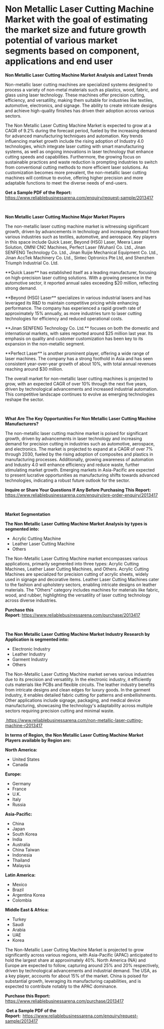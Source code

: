 <p><h1>Non Metallic Laser Cutting Machine Market with the goal of estimating the market size and future growth potential of various market segments based on component, applications and end user</h1></p><p><strong>Non Metallic Laser Cutting Machine Market Analysis and Latest Trends</strong></p>
<p><p>Non-metallic laser cutting machines are specialized systems designed to process a variety of non-metal materials such as plastics, wood, fabric, and glass using laser technology. These machines offer precision cutting, efficiency, and versatility, making them suitable for industries like textiles, automotive, electronics, and signage. The ability to create intricate designs and achieve high-quality finishes has driven their adoption across various sectors.</p><p>The Non Metallic Laser Cutting Machine Market is expected to grow at a CAGR of 9.2% during the forecast period, fueled by the increasing demand for advanced manufacturing techniques and automation. Key trends influencing market growth include the rising adoption of Industry 4.0 technologies, which integrate laser cutting with smart manufacturing systems, as well as ongoing innovations in laser technology that enhance cutting speeds and capabilities. Furthermore, the growing focus on sustainable practices and waste reduction is prompting industries to switch from conventional cutting methods to more efficient laser solutions. As customization becomes more prevalent, the non-metallic laser cutting machines will continue to evolve, offering higher precision and more adaptable functions to meet the diverse needs of end-users.</p></p>
<p><strong>Get a Sample PDF of the Report:&nbsp;</strong> <a href="https://www.reliablebusinessarena.com/enquiry/request-sample/2013417?utm_campaign=1905&utm_medium=2&utm_source=Github&utm_content=ia&utm_term=12042025&utm_id=non-metallic-laser-cutting-machine">https://www.reliablebusinessarena.com/enquiry/request-sample/2013417</a></p>
<p>&nbsp;</p>
<p><strong>Non Metallic Laser Cutting Machine Major Market Players</strong></p>
<p><p>The non-metallic laser cutting machine market is witnessing significant growth, driven by advancements in technology and increasing demand from various industries such as textiles, automotive, and aerospace. Key players in this space include Quick Laser, Beyond (HSG) Laser, Meera Laser Solution, OMNI CNC Machines, Perfect Laser (Wuhan) Co. Ltd., Jinan SENFENG Technology Co. Ltd., Jinan Ruijie Mechanical Equipment Co. Ltd., Jinan AccTek Machinery Co. Ltd., Sintec Optronics Pte Ltd, and Shenzhen Triumph Industrial Co. Ltd.</p><p>**Quick Laser** has established itself as a leading manufacturer, focusing on high-precision laser cutting solutions. With a growing presence in the automotive sector, it reported annual sales exceeding $20 million, reflecting strong demand.</p><p>**Beyond (HSG) Laser** specializes in various industrial lasers and has leveraged its R&D to maintain competitive pricing while enhancing performance. The company has experienced a rapid growth rate of approximately 15% annually, as more industries turn to laser cutting technologies for efficiency and reduced operational costs.</p><p>**Jinan SENFENG Technology Co. Ltd.** focuses on both the domestic and international markets, with sales reported around $25 million last year. Its emphasis on quality and customer customization has been key to its expansion in the non-metallic segment.</p><p>**Perfect Laser** is another prominent player, offering a wide range of laser machines. The company has a strong foothold in Asia and has seen consistent year-over-year growth of about 10%, with total annual revenues reaching around $30 million.</p><p>The overall market for non-metallic laser cutting machines is projected to grow, with an expected CAGR of over 10% through the next five years, driven by technological advancements and increased industrial automation. This competitive landscape continues to evolve as emerging technologies reshape the sector.</p></p>
<p>&nbsp;</p>
<p><strong>What Are The Key Opportunities For Non Metallic Laser Cutting Machine Manufacturers?</strong></p>
<p><p>The non-metallic laser cutting machine market is poised for significant growth, driven by advancements in laser technology and increasing demand for precision cutting in industries such as automotive, aerospace, and electronics. The market is projected to expand at a CAGR of over 7% through 2030, fueled by the rising adoption of composites and plastics in manufacturing processes. Additionally, growing awareness of automation and Industry 4.0 will enhance efficiency and reduce waste, further stimulating market growth. Emerging markets in Asia-Pacific are expected to present lucrative opportunities as manufacturing shifts towards advanced technologies, indicating a robust future outlook for the sector.</p></p>
<p><strong>Inquire or Share Your Questions If Any Before Purchasing This Report:</strong> <a href="https://www.reliablebusinessarena.com/enquiry/pre-order-enquiry/2013417?utm_campaign=1905&utm_medium=2&utm_source=Github&utm_content=ia&utm_term=12042025&utm_id=non-metallic-laser-cutting-machine">https://www.reliablebusinessarena.com/enquiry/pre-order-enquiry/2013417</a></p>
<p>&nbsp;</p>
<p><strong>Market Segmentation</strong></p>
<p><strong>The Non Metallic Laser Cutting Machine Market Analysis by types is segmented into:</strong></p>
<p><ul><li>Acrylic Cutting Machine</li><li>Leather Laser Cutting Machine</li><li>Others</li></ul></p>
<p><p>The Non-Metallic Laser Cutting Machine market encompasses various applications, primarily segmented into three types: Acrylic Cutting Machines, Leather Laser Cutting Machines, and Others. Acrylic Cutting Machines are specialized for precision cutting of acrylic sheets, widely used in signage and decorative items. Leather Laser Cutting Machines cater to the fashion and upholstery sectors, enabling intricate designs on leather materials. The "Others" category includes machines for materials like fabric, wood, and rubber, highlighting the versatility of laser cutting technology across diverse industries.</p></p>
<p><strong>Purchase this Report:&nbsp;</strong><a href="https://www.reliablebusinessarena.com/purchase/2013417?utm_campaign=1905&utm_medium=2&utm_source=Github&utm_content=ia&utm_term=12042025&utm_id=non-metallic-laser-cutting-machine">https://www.reliablebusinessarena.com/purchase/2013417</a></p>
<p>&nbsp;</p>
<p><strong>The Non Metallic Laser Cutting Machine Market Industry Research by Application is segmented into:</strong></p>
<p><ul><li>Electronic Industry</li><li>Leather Industry</li><li>Garment Industry</li><li>Others</li></ul></p>
<p><p>The Non-Metallic Laser Cutting Machine market serves various industries due to its precision and versatility. In the electronic industry, it efficiently cuts materials like PCBs and flexible circuits. The leather industry benefits from intricate designs and clean edges for luxury goods. In the garment industry, it enables detailed fabric cutting for patterns and embellishments. Other applications include signage, packaging, and medical device manufacturing, showcasing the technology's adaptability across multiple sectors requiring precision cutting and minimal waste.</p></p>
<p><a href="https://www.reliablebusinessarena.com/non-metallic-laser-cutting-machine-r2013417?utm_campaign=1905&utm_medium=2&utm_source=Github&utm_content=ia&utm_term=12042025&utm_id=non-metallic-laser-cutting-machine">&nbsp;https://www.reliablebusinessarena.com/non-metallic-laser-cutting-machine-r2013417</a></p>
<p><strong>In terms of Region, the Non Metallic Laser Cutting Machine Market Players available by Region are:</strong></p>
<p>
    <p> <strong> North America: </strong>
        <ul>
            <li>United States</li>
            <li>Canada</li>
        </ul>
        </p> 
    <p> <strong> Europe: </strong>
        <ul>
            <li>Germany</li>
            <li>France</li>
            <li>U.K.</li>
            <li>Italy</li>
            <li>Russia</li>
        </ul>
        </p> 
    <p> <strong> Asia-Pacific: </strong>
        <ul>
            <li>China</li>
            <li>Japan</li>
            <li>South Korea</li>
            <li>India</li>
            <li>Australia</li>
            <li>China Taiwan</li>
            <li>Indonesia</li>
            <li>Thailand</li>
            <li>Malaysia</li>
        </ul>
        </p> 
    <p> <strong> Latin America: </strong>
        <ul>
            <li>Mexico</li>
            <li>Brazil</li>
            <li>Argentina Korea</li>
            <li>Colombia</li>
        </ul>
        </p> 
    <p> <strong> Middle East & Africa: </strong>
        <ul>
            <li>Turkey</li>
            <li>Saudi</li>
            <li>Arabia</li>
            <li>UAE</li>
            <li>Korea</li>
        </ul>
    </p>
    </p>
<p><p>The Non-Metallic Laser Cutting Machine Market is projected to grow significantly across various regions, with Asia-Pacific (APAC) anticipated to hold the largest share at approximately 40%. North America (NA) and Europe are expected to follow, capturing around 25% and 20% respectively, driven by technological advancements and industrial demand. The USA, as a key player, accounts for about 15% of the market. China is poised for substantial growth, leveraging its manufacturing capabilities, and is expected to contribute notably to the APAC dominance.</p></p>
<p><strong>Purchase this Report: </strong><a href="https://www.reliablebusinessarena.com/purchase/2013417?utm_campaign=1905&utm_medium=2&utm_source=Github&utm_content=ia&utm_term=12042025&utm_id=non-metallic-laser-cutting-machine">https://www.reliablebusinessarena.com/purchase/2013417</a></p>
<p>&nbsp;<strong>Get a Sample PDF of the Report:&nbsp;&nbsp;</strong><a href="https://www.reliablebusinessarena.com/enquiry/request-sample/2013417?utm_campaign=1905&utm_medium=2&utm_source=Github&utm_content=ia&utm_term=12042025&utm_id=non-metallic-laser-cutting-machine">https://www.reliablebusinessarena.com/enquiry/request-sample/2013417</a></p>
<p><strong></strong></p>
<p><p></p><p></p><p></p></p>